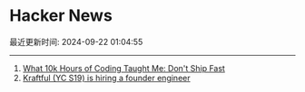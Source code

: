 # Hacker News

最近更新时间: 2024-09-22 01:04:55

--- 
1. [What 10k Hours of Coding Taught Me: Don't Ship Fast](https://sotergreco.com/what-10000-hours-of-coding-taught-me-dont-ship-fast) 
2. [Kraftful (YC S19) is hiring a founder engineer](https://www.workatastartup.com/jobs/69323) 
